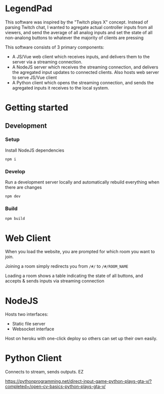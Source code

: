 # LegendPad
This software was inspired by the "Twitch plays X" concept. Instead of parsing Twitch chat, I wanted to agregate actual controller inputs from all viewers, and send the average of all analog inputs and set the state of all non-analong buttons to whatever the majority of clients are pressing


This software consists of 3 primary components:
- A JS/Vue web client which receives inputs, and delivers them to the server via a streaming connection.
- A NodeJS server which receives the streaming connection, and delivers the agregated input updates to connected clients. Also hosts web server to serve JS/Vue client
- A Python client which opens the streaming connection, and sends the agregated inputs it receives to the local system.

# Getting started
## Development
### Setup
Install NodeJS dependencies

```
npm i
```
### Develop
Run a development server locally and automatically rebuild everything when there are changes

```
npm dev
```

### Build
```
npm build
```

# Web Client
When you load the website, you are prompted for which room you want to join.

Joining a room simply redirects you from `/#/` to `/#/ROOM_NAME`

Loading a room shows a table indicating the state of all buttons, and accepts & sends inputs via streaming connection

# NodeJS
Hosts two interfaces:
- Static file server
- Websocket interface

Host on heroku with one-click deploy so others can set up their own easily.

# Python Client
Connects to stream, sends outputs. EZ

https://pythonprogramming.net/direct-input-game-python-plays-gta-v/?completed=/open-cv-basics-python-plays-gta-v/
